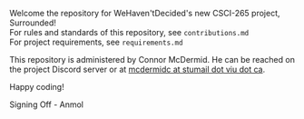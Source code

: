 Welcome the repository for WeHaven'tDecided's new CSCI-265 project, Surrounded!  
For rules and standards of this repository, see `contributions.md`  
For project requirements, see `requirements.md`

This repository is administered by Connor McDermid. He can be reached on the project Discord
server or at [mcdermidc at stumail dot viu dot ca](mailto:mcdermidc@stumail.viu.ca).

Happy coding! 

Signing Off - Anmol
